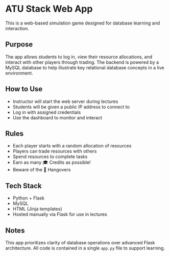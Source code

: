 # ATU Stack Web App

This is a web-based simulation game designed for database learning and interaction.

## Purpose

The app allows students to log in, view their resource allocations, and interact with other players through trading. The backend is powered by a MySQL database to help illustrate key relational database concepts in a live environment.

## How to Use

- Instructor will start the web server during lectures
- Students will be given a public IP address to connect to
- Log in with assigned credentials
- Use the dashboard to monitor and interact

## Rules

- Each player starts with a random allocation of resources
- Players can trade resources with others
- Spend resources to complete tasks
- Earn as many 🎓 Credits as possible!
- Beware of the 🤢 Hangovers

## Tech Stack

- Python + Flask
- MySQL
- HTML (Jinja templates)
- Hosted manually via Flask for use in lectures

## Notes

This app prioritizes clarity of database operations over advanced Flask architecture. All code is contained in a single `app.py` file to support learning.
